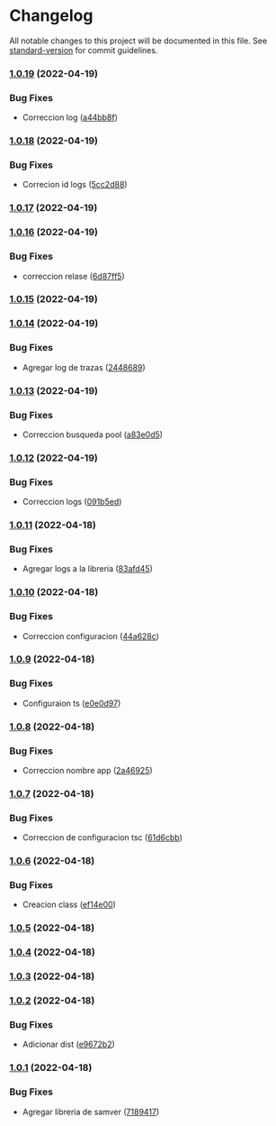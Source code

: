 # Changelog

All notable changes to this project will be documented in this file. See [standard-version](https://github.com/conventional-changelog/standard-version) for commit guidelines.

### [1.0.19](https://github.com/furthz/securityws/compare/v1.0.18...v1.0.19) (2022-04-19)


### Bug Fixes

* Correccion log ([a44bb8f](https://github.com/furthz/securityws/commit/a44bb8fa81cc50cbec540b3ee41f42bbf5535fcb))

### [1.0.18](https://github.com/furthz/securityws/compare/v1.0.17...v1.0.18) (2022-04-19)


### Bug Fixes

* Correcion id logs ([5cc2d88](https://github.com/furthz/securityws/commit/5cc2d882c1a882dd6db1514acba88f8b0d7638b0))

### [1.0.17](https://github.com/furthz/securityws/compare/v1.0.16...v1.0.17) (2022-04-19)

### [1.0.16](https://github.com/furthz/securityws/compare/v1.0.15...v1.0.16) (2022-04-19)


### Bug Fixes

* correccion relase ([6d87ff5](https://github.com/furthz/securityws/commit/6d87ff5e57ba28c5c271fa15714f571c95f4cc60))

### [1.0.15](https://github.com/furthz/securityws/compare/v1.0.14...v1.0.15) (2022-04-19)

### [1.0.14](https://github.com/furthz/securityws/compare/v1.0.13...v1.0.14) (2022-04-19)


### Bug Fixes

* Agregar log de trazas ([2448689](https://github.com/furthz/securityws/commit/244868986022146ed39f7cc170ed35084500e770))

### [1.0.13](https://github.com/furthz/securityws/compare/v1.0.12...v1.0.13) (2022-04-19)


### Bug Fixes

* Correccion busqueda pool ([a83e0d5](https://github.com/furthz/securityws/commit/a83e0d57a489e5c9091c7a98ed8a35ec48e9b146))

### [1.0.12](https://github.com/furthz/securityws/compare/v1.0.11...v1.0.12) (2022-04-19)


### Bug Fixes

* Correccion logs ([091b5ed](https://github.com/furthz/securityws/commit/091b5edfbfceeb006d74949fe1ff30d8ab870697))

### [1.0.11](https://github.com/furthz/securityws/compare/v1.0.10...v1.0.11) (2022-04-18)


### Bug Fixes

* Agregar logs a la libreria ([83afd45](https://github.com/furthz/securityws/commit/83afd4577d0039e23e3459741801d5ba6146dcb7))

### [1.0.10](https://github.com/furthz/securityws/compare/v1.0.9...v1.0.10) (2022-04-18)


### Bug Fixes

* Correccion configuracion ([44a628c](https://github.com/furthz/securityws/commit/44a628c6272e88370771372bfce194997b28e168))

### [1.0.9](https://github.com/furthz/securityws/compare/v1.0.8...v1.0.9) (2022-04-18)


### Bug Fixes

* Configuraion ts ([e0e0d97](https://github.com/furthz/securityws/commit/e0e0d97dfd089f50597eb6735b9e690750c5ef03))

### [1.0.8](https://github.com/furthz/securityws/compare/v1.0.7...v1.0.8) (2022-04-18)


### Bug Fixes

* Correccion nombre app ([2a46925](https://github.com/furthz/securityws/commit/2a46925729cac5f598361f54cab25d03fa7440f8))

### [1.0.7](https://github.com/furthz/securityws/compare/v1.0.6...v1.0.7) (2022-04-18)


### Bug Fixes

* Correccion de configuracion tsc ([61d6cbb](https://github.com/furthz/securityws/commit/61d6cbbdddeca65e17722d82c2f78250743a1970))

### [1.0.6](https://github.com/furthz/securityws/compare/v1.0.5...v1.0.6) (2022-04-18)


### Bug Fixes

* Creacion class ([ef14e00](https://github.com/furthz/securityws/commit/ef14e0069a06033284a1ec79bbfa90b69bdc6804))

### [1.0.5](https://github.com/furthz/securityws/compare/v1.0.4...v1.0.5) (2022-04-18)

### [1.0.4](https://github.com/furthz/securityws/compare/v1.0.3...v1.0.4) (2022-04-18)

### [1.0.3](https://github.com/furthz/securityws/compare/v1.0.2...v1.0.3) (2022-04-18)

### [1.0.2](https://github.com/furthz/securityws/compare/v1.0.1...v1.0.2) (2022-04-18)


### Bug Fixes

* Adicionar dist ([e9672b2](https://github.com/furthz/securityws/commit/e9672b2fb066adbbca15c0f73789124d6f21b384))

### [1.0.1](https://github.com/furthz/securityws/compare/v1.0.0...v1.0.1) (2022-04-18)


### Bug Fixes

* Agregar libreria de samver ([7189417](https://github.com/furthz/securityws/commit/71894175d1bd98209b6985618256433cf99bd6a9))
